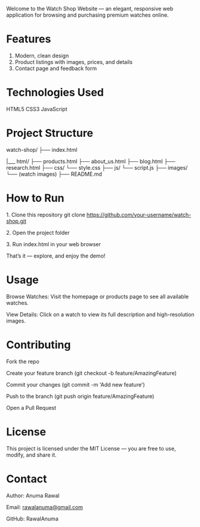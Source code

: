 Welcome to the Watch Shop Website — an elegant, responsive web application for browsing and purchasing premium watches online.

# Features
1. Modern, clean design
2. Product listings with images, prices, and details
3. Contact page and feedback form

# Technologies Used
  HTML5
  CSS3
  JavaScript


# Project Structure

watch-shop/
├── index.html

|___ html/
  ├── products.html
  ├── about_us.html
  ├── blog.html
  ├── research.html
├── css/
  └── style.css
├── js/
   └── script.js
├── images/
   └── (watch images)
├── README.md


# How to Run
1️. Clone this repository
git clone https://github.com/your-username/watch-shop.git

2️. Open the project folder

3️. Run index.html in your web browser

 That’s it — explore, and enjoy the demo!

# Usage
  Browse Watches: Visit the homepage or products page to see all available     watches.

  View Details: Click on a watch to view its full description and high-resolution images.


# Contributing
Fork the repo

Create your feature branch (git checkout -b feature/AmazingFeature)

Commit your changes (git commit -m 'Add new feature')

Push to the branch (git push origin feature/AmazingFeature)

Open a Pull Request

# License
This project is licensed under the MIT License — you are free to use, modify, and share it.

# Contact
Author: Anuma Rawal

Email: rawalanuma@gmail.com

GitHub: RawalAnuma
